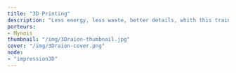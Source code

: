 ```yaml
---
title: "3D Printing"
description: "Less energy, less waste, better details, whith this training you will discover the 3D printing domain through its new forms."
porteurs:
- Mynois
thumbnail: "/img/3Draion-thumbnail.jpg"
cover: "/img/3Draion-cover.png"
node: 
- "impression3D"
---
```

